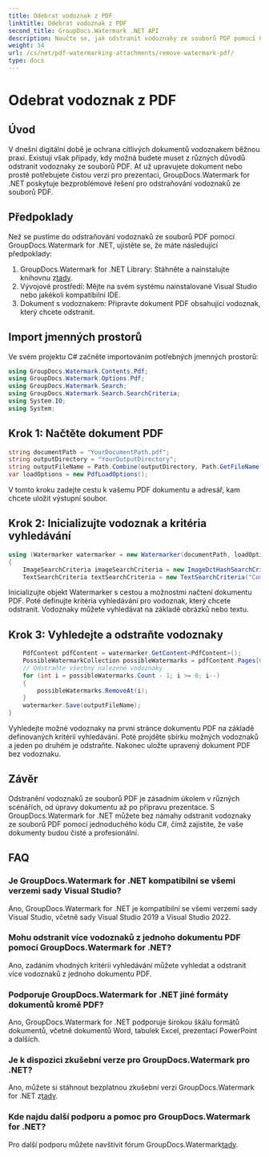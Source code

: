 ```yaml
---
title: Odebrat vodoznak z PDF
linktitle: Odebrat vodoznak z PDF
second_title: GroupDocs.Watermark .NET API
description: Naučte se, jak odstranit vodoznaky ze souborů PDF pomocí GroupDocs.Watermark for .NET. Snadné kroky pro profesionální úpravy dokumentů.
weight: 34
url: /cs/net/pdf-watermarking-attachments/remove-watermark-pdf/
type: docs
---
```

# Odebrat vodoznak z PDF

## Úvod
V dnešní digitální době je ochrana citlivých dokumentů vodoznakem běžnou praxí. Existují však případy, kdy možná budete muset z různých důvodů odstranit vodoznaky ze souborů PDF. Ať už upravujete dokument nebo prostě potřebujete čistou verzi pro prezentaci, GroupDocs.Watermark for .NET poskytuje bezproblémové řešení pro odstraňování vodoznaků ze souborů PDF.
## Předpoklady
Než se pustíme do odstraňování vodoznaků ze souborů PDF pomocí GroupDocs.Watermark for .NET, ujistěte se, že máte následující předpoklady:
1.  GroupDocs.Watermark for .NET Library: Stáhněte a nainstalujte knihovnu z[tady](https://releases.groupdocs.com/Watermark/net/).
2. Vývojové prostředí: Mějte na svém systému nainstalované Visual Studio nebo jakékoli kompatibilní IDE.
3. Dokument s vodoznakem: Připravte dokument PDF obsahující vodoznak, který chcete odstranit.

## Import jmenných prostorů
Ve svém projektu C# začněte importováním potřebných jmenných prostorů:
```csharp
using GroupDocs.Watermark.Contents.Pdf;
using GroupDocs.Watermark.Options.Pdf;
using GroupDocs.Watermark.Search;
using GroupDocs.Watermark.Search.SearchCriteria;
using System.IO;
using System;
```
## Krok 1: Načtěte dokument PDF
```csharp
string documentPath = "YourDocumentPath.pdf";
string outputDirectory = "YourOutputDirectory";
string outputFileName = Path.Combine(outputDirectory, Path.GetFileName(documentPath));
var loadOptions = new PdfLoadOptions();
```
V tomto kroku zadejte cestu k vašemu PDF dokumentu a adresář, kam chcete uložit výstupní soubor.
## Krok 2: Inicializujte vodoznak a kritéria vyhledávání
```csharp
using (Watermarker watermarker = new Watermarker(documentPath, loadOptions))
{
    ImageSearchCriteria imageSearchCriteria = new ImageDctHashSearchCriteria(Constants.LogoPng);
    TextSearchCriteria textSearchCriteria = new TextSearchCriteria("Company Name");
```
Inicializujte objekt Watermarker s cestou a možnostmi načtení dokumentu PDF. Poté definujte kritéria vyhledávání pro vodoznak, který chcete odstranit. Vodoznaky můžete vyhledávat na základě obrázků nebo textu.
## Krok 3: Vyhledejte a odstraňte vodoznaky
```csharp
    PdfContent pdfContent = watermarker.GetContent<PdfContent>();
    PossibleWatermarkCollection possibleWatermarks = pdfContent.Pages[0].Search(imageSearchCriteria.Or(textSearchCriteria));
    // Odstraňte všechny nalezené vodoznaky
    for (int i = possibleWatermarks.Count - 1; i >= 0; i--)
    {
        possibleWatermarks.RemoveAt(i);
    }
    watermarker.Save(outputFileName);
}
```
Vyhledejte možné vodoznaky na první stránce dokumentu PDF na základě definovaných kritérií vyhledávání. Poté projděte sbírku možných vodoznaků a jeden po druhém je odstraňte. Nakonec uložte upravený dokument PDF bez vodoznaku.

## Závěr
Odstranění vodoznaků ze souborů PDF je zásadním úkolem v různých scénářích, od úpravy dokumentu až po přípravu prezentace. S GroupDocs.Watermark for .NET můžete bez námahy odstranit vodoznaky ze souborů PDF pomocí jednoduchého kódu C#, čímž zajistíte, že vaše dokumenty budou čisté a profesionální.
## FAQ
### Je GroupDocs.Watermark for .NET kompatibilní se všemi verzemi sady Visual Studio?
Ano, GroupDocs.Watermark for .NET je kompatibilní se všemi verzemi sady Visual Studio, včetně sady Visual Studio 2019 a Visual Studio 2022.
### Mohu odstranit více vodoznaků z jednoho dokumentu PDF pomocí GroupDocs.Watermark for .NET?
Ano, zadáním vhodných kritérií vyhledávání můžete vyhledat a odstranit více vodoznaků z jednoho dokumentu PDF.
### Podporuje GroupDocs.Watermark for .NET jiné formáty dokumentů kromě PDF?
Ano, GroupDocs.Watermark for .NET podporuje širokou škálu formátů dokumentů, včetně dokumentů Word, tabulek Excel, prezentací PowerPoint a dalších.
### Je k dispozici zkušební verze pro GroupDocs.Watermark pro .NET?
 Ano, můžete si stáhnout bezplatnou zkušební verzi GroupDocs.Watermark for .NET z[tady](https://releases.groupdocs.com/).
### Kde najdu další podporu a pomoc pro GroupDocs.Watermark for .NET?
 Pro další podporu můžete navštívit fórum GroupDocs.Watermark[tady](https://forum.groupdocs.com/c/watermark/19).